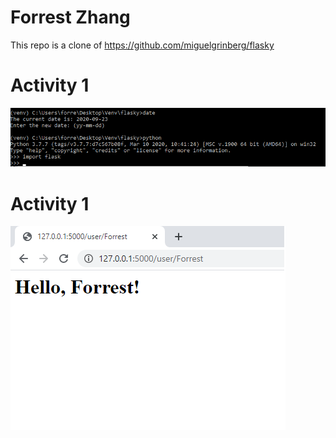 # Forrest Zhang
This repo is a clone of https://github.com/miguelgrinberg/flasky

# Activity 1
![task1](/screenshots/Task1.png)

# Activity 1
![task2](/screenshots/Task2.png)

